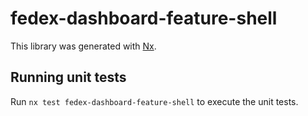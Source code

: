 # fedex-dashboard-feature-shell

This library was generated with [Nx](https://nx.dev).

## Running unit tests

Run `nx test fedex-dashboard-feature-shell` to execute the unit tests.
